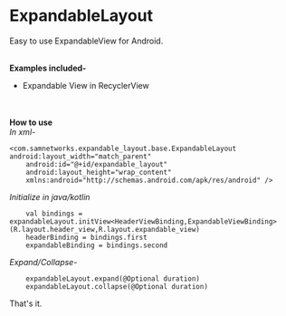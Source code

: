 # ExpandableLayout
Easy to use ExpandableView for Android.

<br><b>Examples included-</b>
<ul>
<li>
Expandable View in RecyclerView
</li></ul><br><br>
<b>How to use</b><br>
<i>In xml-</i>

```
<com.samnetworks.expandable_layout.base.ExpandableLayout android:layout_width="match_parent"
    android:id="@+id/expandable_layout"
    android:layout_height="wrap_content"
    xmlns:android="http://schemas.android.com/apk/res/android" />
```

<i>Initialize in java/kotlin</i>

```
    val bindings = expandableLayout.initView<HeaderViewBinding,ExpandableViewBinding>(R.layout.header_view,R.layout.expandable_view)
    headerBinding = bindings.first
    expandableBinding = bindings.second
```

<i>Expand/Collapse-</i>

```
    expandableLayout.expand(@Optional duration)
    expandableLayout.collapse(@Optional duration)
```

That's it.

